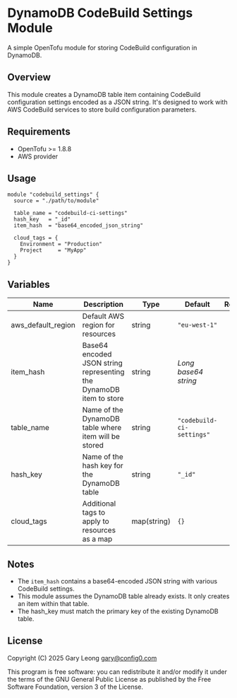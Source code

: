 # DynamoDB CodeBuild Settings Module

A simple OpenTofu module for storing CodeBuild configuration in DynamoDB.

## Overview

This module creates a DynamoDB table item containing CodeBuild configuration settings encoded as a JSON string. It's designed to work with AWS CodeBuild services to store build configuration parameters.

## Requirements

- OpenTofu >= 1.8.8
- AWS provider

## Usage

```hcl
module "codebuild_settings" {
  source = "./path/to/module"

  table_name = "codebuild-ci-settings"
  hash_key   = "_id"
  item_hash  = "base64_encoded_json_string"
  
  cloud_tags = {
    Environment = "Production"
    Project     = "MyApp"
  }
}
```

## Variables

| Name | Description | Type | Default | Required |
|------|-------------|------|---------|:--------:|
| aws_default_region | Default AWS region for resources | string | `"eu-west-1"` | no |
| item_hash | Base64 encoded JSON string representing the DynamoDB item to store | string | *Long base64 string* | no |
| table_name | Name of the DynamoDB table where item will be stored | string | `"codebuild-ci-settings"` | no |
| hash_key | Name of the hash key for the DynamoDB table | string | `"_id"` | no |
| cloud_tags | Additional tags to apply to resources as a map | map(string) | `{}` | no |

## Notes

- The `item_hash` contains a base64-encoded JSON string with various CodeBuild settings.
- This module assumes the DynamoDB table already exists. It only creates an item within that table.
- The hash_key must match the primary key of the existing DynamoDB table.

## License

Copyright (C) 2025 Gary Leong <gary@config0.com>

This program is free software: you can redistribute it and/or modify
it under the terms of the GNU General Public License as published by
the Free Software Foundation, version 3 of the License.